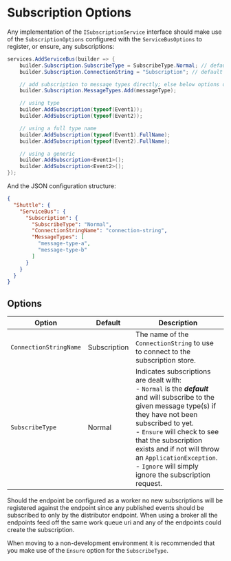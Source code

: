 # Subscription Options

Any implementation of the `ISubscriptionService` interface should make use of the `SubscriptionOptions` configured with the `ServiceBusOptions` to register, or ensure, any subscriptions:

```c#
services.AddServiceBus(builder => {
	builder.Subscription.SubscribeType = SubscribeType.Normal; // default
    builder.Subscription.ConnectionString = "Subscription"; // default

    // add subscription to message types directly; else below options on builder
    builder.Subscription.MessageTypes.Add(messageType);

    // using type
    builder.AddSubscription(typeof(Event1));
    builder.AddSubscription(typeof(Event2));

    // using a full type name
    builder.AddSubscription(typeof(Event1).FullName);
    builder.AddSubscription(typeof(Event2).FullName);

    // using a generic
    builder.AddSubscription<Event1>();
    builder.AddSubscription<Event2>();
});
```

And the JSON configuration structure:

```json
{
  "Shuttle": {
    "ServiceBus": {
      "Subscription": {
        "SubscribeType": "Normal",
        "ConnectionStringName": "connection-string",
        "MessageTypes": [
          "message-type-a",
          "message-type-b"
        ]
      }
    }
  }
}
```

## Options

| Option | Default	| Description | 
| --- | --- | --- |
| `ConnectionStringName`	 | Subscription | The name of the `ConnectionString` to use to connect to the subscription store. |
| `SubscribeType`	| Normal | Indicates subscriptions are dealt with: <br/>- `Normal` is the ***default*** and will subscribe to the given message type(s) if they have not been subscribed to yet.<br/>- `Ensure` will check to see that the subscription exists and if not will throw an `ApplicationException`.<br/>- `Ignore` will simply ignore the subscription request. |

Should the endpoint be configured as a worker no new subscriptions will be registered against the endpoint since any published events should be subscribed to only by the distributor endpoint.  When using a broker all the endpoints feed off the same work queue uri and any of the endpoints could create the subscription.

When moving to a non-development environment it is recommended that you make use of the `Ensure` option for the `SubscribeType`.